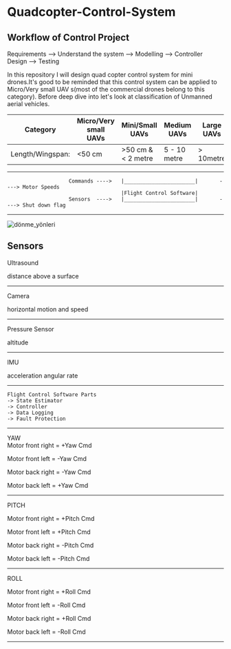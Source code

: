 # Quadcopter-Control-System

  ## Workflow of Control Project ##
  
  Requirements --> Understand the system  --> Modelling --> Controller Design --> Testing 

In this repository I will design quad copter control system for mini drones.It's good to be reminded that this control system can be applied to Micro/Very small UAV s(most of the commercial drones belong to this category). Before deep dive into let's look at classification of Unmanned aerial vehicles.
  
  Category             |   Micro/Very small UAVs      |    Mini/Small UAVs      |       Medium UAVs         |    Large UAVs       |               
  ---------------------|------------------------------|-------------------------|---------------------------|---------------------|
  Length/Wingspan:     |         <50 cm               |    >50 cm & < 2 metre   |       5 - 10 metre        |     > 10metre       |
  ---------------------------------------------------------------------------------------------------------------------------------
  
  
                        Commands ---->   |_______________________|       ----> Motor Speeds
                                         |Flight Control Software|
                        Sensors  ---->   |_______________________|       ----> Shut down flag
  
  ------------------------------------------------------------------------------------------------------------------------------------
    
   ![dönme_yönleri](https://user-images.githubusercontent.com/57303760/181937011-3b0ab743-af08-402b-a5af-9f015a8b6266.JPG)
    
   Sensors
-----------------------------------------------------------------------------------------------------------------------------------------------------------------------
   Ultrasound           
   
   distance above a surface 
   
-----------------------------------------------------------------------------------------------------------------------------------------------------------------------
   Camera                 
   
   horizontal motion and speed 
   
-----------------------------------------------------------------------------------------------------------------------------------------------------------------------
   Pressure Sensor
   
   altitude          
   
----------------------------------------------------------------------------------------------------------------------------------------------------------------------- 
   IMU
   
   acceleration
   angular rate
    
-----------------------------------------------------------------------------------------------------------------------------------------------------------------------    
    Flight Control Software Parts
    -> State Estimator
    -> Controller
    -> Data Logging
    -> Fault Protection
    
-----------------------------------------------------------------------------------------------------------------------------------------------------------------------                                
   YAW       
   Motor front right = +Yaw Cmd
   
   Motor front left = -Yaw Cmd
   
   Motor back right = -Yaw Cmd
   
   Motor back left = +Yaw Cmd
   
   
-----------------------------------------------------------------------------------------------------------------------------------------------------------------------
   PITCH
   
   Motor front right = +Pitch Cmd
   
   Motor front left = +Pitch Cmd
   
   Motor back right = -Pitch Cmd
   
   Motor back left = -Pitch Cmd
   
   
-----------------------------------------------------------------------------------------------------------------------------------------------------------------------
   ROLL
   
   Motor front right = +Roll Cmd
   
   Motor front left = -Roll Cmd
   
   Motor back right = +Roll Cmd
   
   Motor back left = -Roll Cmd
   
-----------------------------------------------------------------------------------------------------------------------------------------------------------------------   
   
   
